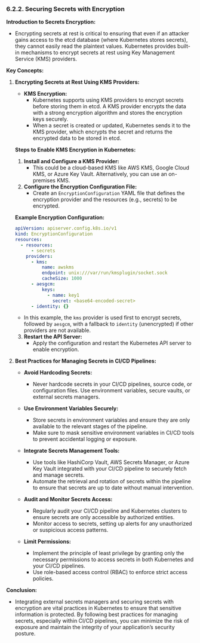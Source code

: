 ### **6.2.2. Securing Secrets with Encryption**

**Introduction to Secrets Encryption:**

- Encrypting secrets at rest is critical to ensuring that even if an attacker gains access to the etcd database (where Kubernetes stores secrets), they cannot easily read the plaintext values. Kubernetes provides built-in mechanisms to encrypt secrets at rest using Key Management Service (KMS) providers.

**Key Concepts:**

1. **Encrypting Secrets at Rest Using KMS Providers:**

   - **KMS Encryption:**
     - Kubernetes supports using KMS providers to encrypt secrets before storing them in etcd. A KMS provider encrypts the data with a strong encryption algorithm and stores the encryption keys securely.
     - When a secret is created or updated, Kubernetes sends it to the KMS provider, which encrypts the secret and returns the encrypted data to be stored in etcd.

   **Steps to Enable KMS Encryption in Kubernetes:**

   1. **Install and Configure a KMS Provider:**
      - This could be a cloud-based KMS like AWS KMS, Google Cloud KMS, or Azure Key Vault. Alternatively, you can use an on-premises KMS.
   2. **Configure the Encryption Configuration File:**
      - Create an `EncryptionConfiguration` YAML file that defines the encryption provider and the resources (e.g., secrets) to be encrypted.

   **Example Encryption Configuration:**

   ```yaml
   apiVersion: apiserver.config.k8s.io/v1
   kind: EncryptionConfiguration
   resources:
     - resources:
         - secrets
       providers:
         - kms:
             name: awskms
             endpoint: unix:///var/run/kmsplugin/socket.sock
             cacheSize: 1000
         - aesgcm:
             keys:
               - name: key1
                 secret: <base64-encoded-secret>
         - identity: {}
   ```

   - In this example, the `kms` provider is used first to encrypt secrets, followed by `aesgcm`, with a fallback to `identity` (unencrypted) if other providers are not available.

   3. **Restart the API Server:**
      - Apply the configuration and restart the Kubernetes API server to enable encryption.

2. **Best Practices for Managing Secrets in CI/CD Pipelines:**

   - **Avoid Hardcoding Secrets:**

     - Never hardcode secrets in your CI/CD pipelines, source code, or configuration files. Use environment variables, secure vaults, or external secrets managers.

   - **Use Environment Variables Securely:**

     - Store secrets in environment variables and ensure they are only available to the relevant stages of the pipeline.
     - Make sure to mask sensitive environment variables in CI/CD tools to prevent accidental logging or exposure.

   - **Integrate Secrets Management Tools:**

     - Use tools like HashiCorp Vault, AWS Secrets Manager, or Azure Key Vault integrated with your CI/CD pipeline to securely fetch and manage secrets.
     - Automate the retrieval and rotation of secrets within the pipeline to ensure that secrets are up to date without manual intervention.

   - **Audit and Monitor Secrets Access:**

     - Regularly audit your CI/CD pipeline and Kubernetes clusters to ensure secrets are only accessible by authorized entities.
     - Monitor access to secrets, setting up alerts for any unauthorized or suspicious access patterns.

   - **Limit Permissions:**
     - Implement the principle of least privilege by granting only the necessary permissions to access secrets in both Kubernetes and your CI/CD pipelines.
     - Use role-based access control (RBAC) to enforce strict access policies.

**Conclusion:**

- Integrating external secrets managers and securing secrets with encryption are vital practices in Kubernetes to ensure that sensitive information is protected. By following best practices for managing secrets, especially within CI/CD pipelines, you can minimize the risk of exposure and maintain the integrity of your application’s security posture.
